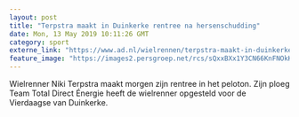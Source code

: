 ```yaml
---
layout: post
title: "Terpstra maakt in Duinkerke rentree na hersenschudding"
date: Mon, 13 May 2019 10:11:26 GMT
category: sport
externe_link: "https://www.ad.nl/wielrennen/terpstra-maakt-in-duinkerke-rentree-na-hersenschudding~a5ce8064/"
feature_image: "https://images2.persgroep.net/rcs/sQxxBXx1Y3CN66KnFNOkKgI7FQM/diocontent/145045397/_fitwidth/400/?appId=21791a8992982cd8da851550a453bd7f&quality=0.7"
---
```


Wielrenner Niki Terpstra maakt morgen zijn rentree in het peloton. Zijn ploeg Team Total Direct Énergie heeft de wielrenner opgesteld voor de Vierdaagse van Duinkerke.
